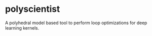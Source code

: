 # polyscientist

A polyhedral model based tool to perform loop optimizations for deep learning kernels.
